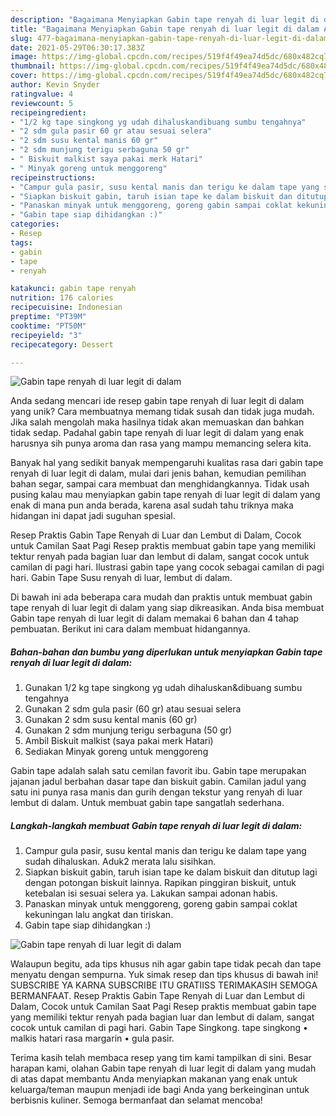 ```yaml
---
description: "Bagaimana Menyiapkan Gabin tape renyah di luar legit di dalam Anti Gagal"
title: "Bagaimana Menyiapkan Gabin tape renyah di luar legit di dalam Anti Gagal"
slug: 477-bagaimana-menyiapkan-gabin-tape-renyah-di-luar-legit-di-dalam-anti-gagal
date: 2021-05-29T06:30:17.383Z
image: https://img-global.cpcdn.com/recipes/519f4f49ea74d5dc/680x482cq70/gabin-tape-renyah-di-luar-legit-di-dalam-foto-resep-utama.jpg
thumbnail: https://img-global.cpcdn.com/recipes/519f4f49ea74d5dc/680x482cq70/gabin-tape-renyah-di-luar-legit-di-dalam-foto-resep-utama.jpg
cover: https://img-global.cpcdn.com/recipes/519f4f49ea74d5dc/680x482cq70/gabin-tape-renyah-di-luar-legit-di-dalam-foto-resep-utama.jpg
author: Kevin Snyder
ratingvalue: 4
reviewcount: 5
recipeingredient:
- "1/2 kg tape singkong yg udah dihaluskandibuang sumbu tengahnya"
- "2 sdm gula pasir 60 gr atau sesuai selera"
- "2 sdm susu kental manis 60 gr"
- "2 sdm munjung terigu serbaguna 50 gr"
- " Biskuit malkist saya pakai merk Hatari"
- " Minyak goreng untuk menggoreng"
recipeinstructions:
- "Campur gula pasir, susu kental manis dan terigu ke dalam tape yang sudah dihaluskan. Aduk2 merata lalu sisihkan."
- "Siapkan biskuit gabin, taruh isian tape ke dalam biskuit dan ditutup lagi dengan potongan biskuit lainnya. Rapikan pinggiran biskuit, untuk ketebalan isi sesuai selera ya. Lakukan sampai adonan habis."
- "Panaskan minyak untuk menggoreng, goreng gabin sampai coklat kekuningan lalu angkat dan tiriskan."
- "Gabin tape siap dihidangkan :)"
categories:
- Resep
tags:
- gabin
- tape
- renyah

katakunci: gabin tape renyah 
nutrition: 176 calories
recipecuisine: Indonesian
preptime: "PT39M"
cooktime: "PT50M"
recipeyield: "3"
recipecategory: Dessert

---
```



![Gabin tape renyah di luar legit di dalam](https://img-global.cpcdn.com/recipes/519f4f49ea74d5dc/680x482cq70/gabin-tape-renyah-di-luar-legit-di-dalam-foto-resep-utama.jpg)

Anda sedang mencari ide resep gabin tape renyah di luar legit di dalam yang unik? Cara membuatnya memang tidak susah dan tidak juga mudah. Jika salah mengolah maka hasilnya tidak akan memuaskan dan bahkan tidak sedap. Padahal gabin tape renyah di luar legit di dalam yang enak harusnya sih punya aroma dan rasa yang mampu memancing selera kita.

Banyak hal yang sedikit banyak mempengaruhi kualitas rasa dari gabin tape renyah di luar legit di dalam, mulai dari jenis bahan, kemudian pemilihan bahan segar, sampai cara membuat dan menghidangkannya. Tidak usah pusing kalau mau menyiapkan gabin tape renyah di luar legit di dalam yang enak di mana pun anda berada, karena asal sudah tahu triknya maka hidangan ini dapat jadi suguhan spesial.

Resep Praktis Gabin Tape Renyah di Luar dan Lembut di Dalam, Cocok untuk Camilan Saat Pagi Resep praktis membuat gabin tape yang memiliki tektur renyah pada bagian luar dan lembut di dalam, sangat cocok untuk camilan di pagi hari. Ilustrasi gabin tape yang cocok sebagai camilan di pagi hari. Gabin Tape Susu renyah di luar, lembut di dalam.


Di bawah ini ada beberapa cara mudah dan praktis untuk membuat gabin tape renyah di luar legit di dalam yang siap dikreasikan. Anda bisa membuat Gabin tape renyah di luar legit di dalam memakai 6 bahan dan 4 tahap pembuatan. Berikut ini cara dalam membuat hidangannya.

<!--inarticleads1-->

##### Bahan-bahan dan bumbu yang diperlukan untuk menyiapkan Gabin tape renyah di luar legit di dalam:

1. Gunakan 1/2 kg tape singkong yg udah dihaluskan&amp;dibuang sumbu tengahnya
1. Gunakan 2 sdm gula pasir (60 gr) atau sesuai selera
1. Gunakan 2 sdm susu kental manis (60 gr)
1. Gunakan 2 sdm munjung terigu serbaguna (50 gr)
1. Ambil  Biskuit malkist (saya pakai merk Hatari)
1. Sediakan  Minyak goreng untuk menggoreng


Gabin tape adalah salah satu cemilan favorit ibu. Gabin tape merupakan jajanan jadul berbahan dasar tape dan biskuit gabin. Camilan jadul yang satu ini punya rasa manis dan gurih dengan tekstur yang renyah di luar lembut di dalam. Untuk membuat gabin tape sangatlah sederhana. 

<!--inarticleads2-->

##### Langkah-langkah membuat Gabin tape renyah di luar legit di dalam:

1. Campur gula pasir, susu kental manis dan terigu ke dalam tape yang sudah dihaluskan. Aduk2 merata lalu sisihkan.
1. Siapkan biskuit gabin, taruh isian tape ke dalam biskuit dan ditutup lagi dengan potongan biskuit lainnya. Rapikan pinggiran biskuit, untuk ketebalan isi sesuai selera ya. Lakukan sampai adonan habis.
1. Panaskan minyak untuk menggoreng, goreng gabin sampai coklat kekuningan lalu angkat dan tiriskan.
1. Gabin tape siap dihidangkan :)
<img src="//assets-global.cpcdn.com/assets/icons/button_play-2c75c40dde080a61004c1f40b05d8f140eaff45d7e9e6481dc71c63d2e7c4909.png" alt="Gabin tape renyah di luar legit di dalam">

Walaupun begitu, ada tips khusus nih agar gabin tape tidak pecah dan tape menyatu dengan sempurna. Yuk simak resep dan tips khusus di bawah ini! SUBSCRIBE YA KARNA SUBSCRIBE ITU GRATIISS TERIMAKASIH SEMOGA BERMANFAAT. Resep Praktis Gabin Tape Renyah di Luar dan Lembut di Dalam, Cocok untuk Camilan Saat Pagi Resep praktis membuat gabin tape yang memiliki tektur renyah pada bagian luar dan lembut di dalam, sangat cocok untuk camilan di pagi hari. Gabin Tape Singkong. tape singkong • malkis hatari rasa margarin • gula pasir. 

Terima kasih telah membaca resep yang tim kami tampilkan di sini. Besar harapan kami, olahan Gabin tape renyah di luar legit di dalam yang mudah di atas dapat membantu Anda menyiapkan makanan yang enak untuk keluarga/teman maupun menjadi ide bagi Anda yang berkeinginan untuk berbisnis kuliner. Semoga bermanfaat dan selamat mencoba!
